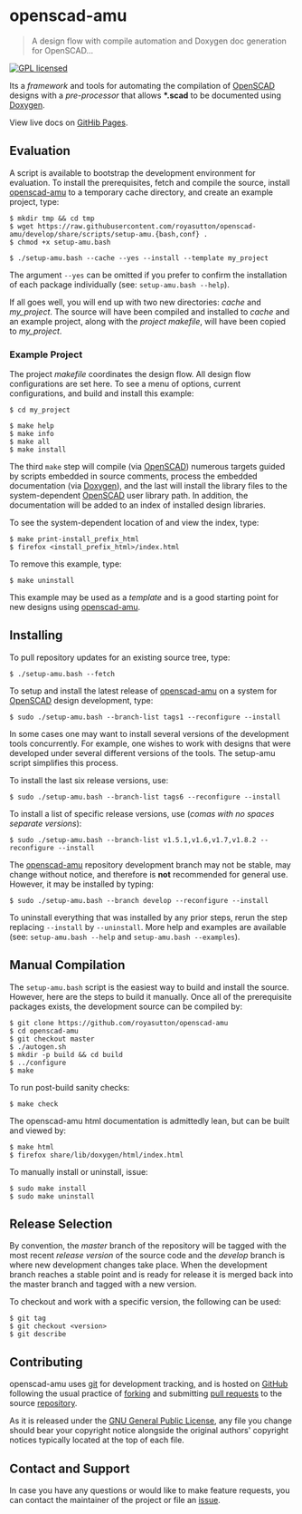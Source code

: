 openscad-amu
============

> A design flow with compile automation and Doxygen doc generation for OpenSCAD...

[![GPL licensed](https://img.shields.io/badge/license-GPL-blue.svg?style=flat)](https://raw.githubusercontent.com/royasutton/openscad-amu/master/COPYING)


Its a _framework_ and tools for automating the compilation of
[OpenSCAD] designs with a _pre-processor_ that allows __\*.scad__ to be
documented using [Doxygen].

View live docs on [GitHib Pages](https://royasutton.github.io/openscad-amu).


Evaluation
----------

A script is available to bootstrap the development environment for
evaluation. To install the prerequisites, fetch and compile the source,
install [openscad-amu] to a temporary cache directory, and create an
example project, type:

    $ mkdir tmp && cd tmp
    $ wget https://raw.githubusercontent.com/royasutton/openscad-amu/develop/share/scripts/setup-amu.{bash,conf} .
    $ chmod +x setup-amu.bash

    $ ./setup-amu.bash --cache --yes --install --template my_project

The argument `--yes` can be omitted if you prefer to confirm the
installation of each package individually (see: `setup-amu.bash --help`).

If all goes well, you will end up with two new directories: *cache* and
*my_project*. The source will have been compiled and installed to
*cache* and an example project, along with the *project makefile*, will
have been copied to *my_project*.


### Example Project

The project *makefile* coordinates the design flow. All design flow
configurations are set here. To see a menu of options, current
configurations, and build and install this example:

    $ cd my_project

    $ make help
    $ make info
    $ make all
    $ make install

The third `make` step will compile (via [OpenSCAD]) numerous targets
guided by scripts embedded in source comments, process the embedded
documentation (via [Doxygen]), and the last will install the library
files to the system-dependent [OpenSCAD] user library path. In
addition, the documentation will be added to an index of installed
design libraries.

To see the system-dependent location of and view the index, type:

    $ make print-install_prefix_html
    $ firefox <install_prefix_html>/index.html

To remove this example, type:

    $ make uninstall

This example may be used as a *template* and is a good starting point
for new designs using [openscad-amu].


Installing
----------

To pull repository updates for an existing source tree, type:

    $ ./setup-amu.bash --fetch

To setup and install the latest release of [openscad-amu] on a system
for [OpenSCAD] design development, type:

    $ sudo ./setup-amu.bash --branch-list tags1 --reconfigure --install

In some cases one may want to install several versions of the
development tools concurrently. For example, one wishes to work with
designs that were developed under several different versions of the
tools. The setup-amu script simplifies this process.

To install the last six release versions, use:

    $ sudo ./setup-amu.bash --branch-list tags6 --reconfigure --install

To install a list of specific release versions, use (*comas with no
spaces separate versions*):

    $ sudo ./setup-amu.bash --branch-list v1.5.1,v1.6,v1.7,v1.8.2 --reconfigure --install

The [openscad-amu] repository development branch may not be stable, may
change without notice, and therefore is **not** recommended for general
use. However, it may be installed by typing:

    $ sudo ./setup-amu.bash --branch develop --reconfigure --install

To uninstall everything that was installed by any prior steps, rerun
the step replacing `--install` by `--uninstall`. More help and examples
are available (see: `setup-amu.bash --help` and `setup-amu.bash --examples`).


Manual Compilation
------------------

The `setup-amu.bash` script is the easiest way to build and install the
source. However, here are the steps to build it manually. Once all of
the prerequisite packages exists, the development source can be
compiled by:

    $ git clone https://github.com/royasutton/openscad-amu
    $ cd openscad-amu
    $ git checkout master
    $ ./autogen.sh
    $ mkdir -p build && cd build
    $ ../configure
    $ make

To run post-build sanity checks:

    $ make check

The openscad-amu html documentation is admittedly lean, but can be
built and viewed by:

    $ make html
    $ firefox share/lib/doxygen/html/index.html

To manually install or uninstall, issue:

    $ sudo make install
    $ sudo make uninstall


Release Selection
-----------------

By convention, the *master* branch of the repository will be tagged
with the most recent *release version* of the source code and the
*develop* branch is where new development changes take place. When the
development branch reaches a stable point and is ready for release it
is merged back into the master branch and tagged with a new version.

To checkout and work with a specific version, the following can be
used:

    $ git tag
    $ git checkout <version>
    $ git describe


Contributing
------------

openscad-amu uses [git] for development tracking, and is hosted on
[GitHub] following the usual practice of [forking] and submitting
[pull requests] to the source [repository].

As it is released under the [GNU General Public License], any file you
change should bear your copyright notice alongside the original
authors' copyright notices typically located at the top of each file.


Contact and Support
-------------------

In case you have any questions or would like to make feature requests,
you can contact the maintainer of the project or file an [issue].


[GNU General Public License]: https://www.gnu.org/licenses/gpl.html

[openscad-amu]: https://royasutton.github.io/openscad-amu
[repository]: https://github.com/royasutton/openscad-amu
[issue]: https://github.com/royasutton/openscad-amu/issues

[OpenSCAD]: http://www.openscad.org/

[Doxygen]: http://www.stack.nl/~dimitri/doxygen/index.html

[git]: http://git-scm.com/
[GitHub]: http://github.com/
[forking]: http://help.github.com/forking/
[pull requests]: https://help.github.com/articles/about-pull-requests/
